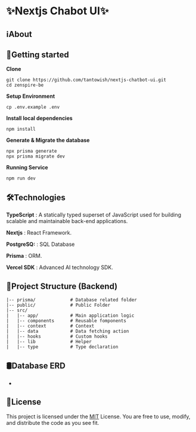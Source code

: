 # ✨Nextjs Chabot UI✨

<!-- <div align="center">
  <a href="https://github.com/tantowish/zenspire-be">
    <img src="https://raw.githubusercontent.com/tantowish/toshka-images/main/zenspire/mockup%20handphone%202.png" alt="Logo" width="700" >
  </a>
</div>

<div align="center">
    <a href="https://zenspire.vercel.app/" target="_blank" style="text-decoration: none;">
        Official Website
    </a>
</div> -->

## ℹ️About



## 🔧Getting started

**Clone**

```
git clone https://github.com/tantowish/nextjs-chatbot-ui.git
cd zenspire-be
```

**Setup Environment**

```
cp .env.example .env
```

**Install local dependencies**

```
npm install
```

**Generate & Migrate the database**

```
npx prisma generate
npx prisma migrate dev
```

**Running Service**

```
npm run dev
```

## 🛠️Technologies

**TypeScript** : A statically typed superset of JavaScript used for building scalable and maintainable back-end applications.

**Nextjs** : React Framework.

**PostgreSQ:** : SQL Database

**Prisma** : ORM.

**Vercel SDK** : Advanced AI technology SDK.



## 📁Project Structure (Backend)

```
|-- prisma/             # Database related folder
|-- public/             # Public Folder
|-- src/
|   |-- app/            # Main application logic
|   |-- components      # Reusable fomponents
|   |-- context         # Context
|   |-- data            # Data fetching action
|   |-- hooks           # Custom hooks
|   |-- lib             # Helper
|   |-- type            # Type declaration
```

## 🛢Database ERD

- 

## 🧾License

This project is licensed under the [MIT](https://github.com/tantowish/nextjs-chatbot-ui/blob/main/MIT-LICENSE.txt) License. You are free to use, modify, and distribute the code as you see fit.
